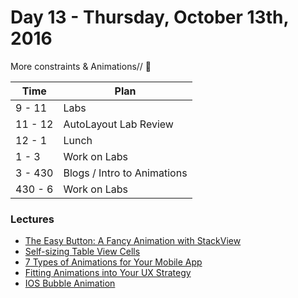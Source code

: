 # Day 13 - Thursday, October 13th, 2016

More constraints & Animations// :blue_heart:


Time        |   Plan   |
----------------|-------
9 - 11         | Labs
11 - 12   | AutoLayout Lab Review
12 - 1    | Lunch
1 - 3     | Work on Labs
3 - 430 | Blogs / Intro to Animations
430 - 6 | Work on Labs

### Lectures

* [The Easy Button: A Fancy Animation with StackView](https://www.natashatherobot.com/button-animation-stackview/)
* [Self-sizing Table View Cells](https://www.raywenderlich.com/129059/self-sizing-table-view-cells)
* [7 Types of Animations for Your Mobile App](https://yalantis.com/blog/-seven-types-of-animations-for-mobile-apps/)
* [Fitting Animations into Your UX Strategy](https://medium.com/lukibear-stories/fitting-animations-into-your-ux-strategy-a9e3ac79f8e5#.9pzc1nyr0)
* [IOS Bubble Animation](http://www.jackrabbitmobile.com/app-development/ios-bubble-animation-tutorial/)

